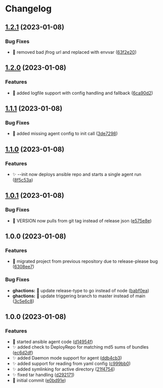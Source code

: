 # Changelog

## [1.2.1](https://github.com/mjmorales/doan/compare/v1.2.0...v1.2.1) (2023-01-08)


### Bug Fixes

* :bug: removed bad jfrog url and replaced with envvar ([63f2e20](https://github.com/mjmorales/doan/commit/63f2e20061e05ab8d34e8e47d5cc9b955cfdd02c))

## [1.2.0](https://github.com/mjmorales/doan/compare/v1.1.1...v1.2.0) (2023-01-08)


### Features

* :monocle_face: added logfile support with config handling and fallback ([6ca90d2](https://github.com/mjmorales/doan/commit/6ca90d2ac203072786adc895944260e26cee86b5))

## [1.1.1](https://github.com/mjmorales/doan/compare/v1.1.0...v1.1.1) (2023-01-08)


### Bug Fixes

* :bug: added missing agent config to init call ([3de7298](https://github.com/mjmorales/doan/commit/3de729890a986916bfe4dece015acdf81d93ad4a))

## [1.1.0](https://github.com/mjmorales/doan/compare/v1.0.1...v1.1.0) (2023-01-08)


### Features

* :sparkles: --init now deploys ansible repo and starts a single agent run ([8f5c53a](https://github.com/mjmorales/doan/commit/8f5c53a5408b201f59331b24d68b950c7b7eb2e3))

## [1.0.1](https://github.com/mjmorales/doan/compare/v1.0.0...v1.0.1) (2023-01-08)


### Bug Fixes

* :bug: VERSION now pulls from git tag instead of release json ([e575e8e](https://github.com/mjmorales/doan/commit/e575e8e1b76cdc3a07d9e67bba9df3ff6f5a5a41))

## 1.0.0 (2023-01-08)


### Features

* :tada: migrated project from previous repository due to release-please bug ([6308ee7](https://github.com/mjmorales/doan/commit/6308ee71efedd4226737c8bca4faee9e3d4ba5a6))


### Bug Fixes

* **ghactions:** :bug: update release-type to go instead of node ([babf0ea](https://github.com/mjmorales/doan/commit/babf0eac9078c038e1d67cfc3557a77e085d8b17))
* **ghactions:** :bug: update triggering branch to master instead of main ([3c5e6c8](https://github.com/mjmorales/doan/commit/3c5e6c820a84921b3b78decda5d186c9709ed771))

## 1.0.0 (2023-01-08)


### Features

* :beers: started ansible agent code ([d14954f](https://github.com/mjmorales/doan/commit/d14954fbf498c25519d79814add3141699e414f5))
* :sparkles: added check to DeployRepo for matching md5 sums of bundles ([ec6d2df](https://github.com/mjmorales/doan/commit/ec6d2dfbd8dcd5d31aa92880c70e60f2cac274c1))
* :sparkles: added Daemon mode support for agent ([ddb4cb3](https://github.com/mjmorales/doan/commit/ddb4cb302978d87f5c8042f1f340b0633433a183))
* :sparkles: added support for reading from yaml config ([c999bb0](https://github.com/mjmorales/doan/commit/c999bb05f9706d7e94da116e7f95e78fe5fb6280))
* :sparkles: added symlinking for active directory ([21f4754](https://github.com/mjmorales/doan/commit/21f4754d84bea90782b220a35a3054a95516bdac))
* :sparkles: fixed tar handling ([d292171](https://github.com/mjmorales/doan/commit/d2921711a0a3d9aaf1e2dd236c2be8e9dbb964b9))
* :tada: initial commit ([e0bd91e](https://github.com/mjmorales/doan/commit/e0bd91e6d05543a5d00df8f15ca7f57597360efc))
